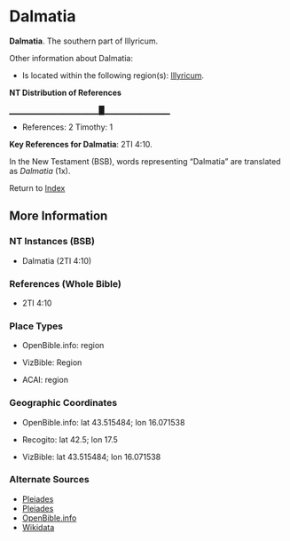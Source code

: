 # Dalmatia
**Dalmatia**. 
The southern part of Illyricum. 




Other information about Dalmatia:


* Is located within the following region(s): 
[Illyricum](Illyricum.md). 


**NT Distribution of References**

▁▁▁▁▁▁▁▁▁▁▁▁▁▁▁█▁▁▁▁▁▁▁▁▁▁▁
* References: 2 Timothy: 1



**Key References for Dalmatia**: 
2TI 4:10. 




In the New Testament (BSB), words representing “Dalmatia” are translated as 
*Dalmatia* (1x). 


Return to [Index](00-Index.md)

## More Information

### NT Instances (BSB)

* Dalmatia (2TI 4:10)



### References (Whole Bible)

* 2TI 4:10


### Place Types

* OpenBible.info: region

* VizBible: Region

* ACAI: region



### Geographic Coordinates

* OpenBible.info: lat 43.515484; lon 16.071538

* Recogito: lat 42.5; lon 17.5

* VizBible: lat 43.515484; lon 16.071538



### Alternate Sources

* [Pleiades](https://pleiades.stoa.org/places/981522)
* [Pleiades](http://pleiades.stoa.org/places/981522)
* [OpenBible.info](https://www.openbible.info/geo/ancient/ae86cd7)
* [Wikidata](http://www.wikidata.org/entity/Q1330965)



